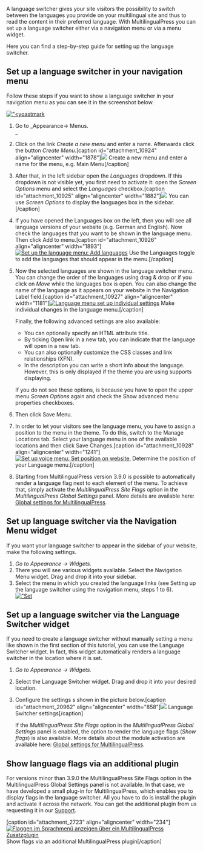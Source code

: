 A language switcher gives your site visitors the possibility to switch between the languages you provide on your multilingual site and thus to read the content in their preferred language. With MultilingualPress you can set up a language switcher either via a navigation menu or via a menu widget.

Here you can find a step-by-step guide for setting up the language switcher.

## Set up a language switcher in your navigation menu

Follow these steps if you want to show a language switcher in your navigation menu as you can see it in the screenshot below.

[!["<yoastmark](https://multilingualpress.org/wp-content/uploads/sites/12/2018/12/2018-12-10_19-29-41.png)](https://multilingualpress.org/wp-content/uploads/sites/12/2018/12/2018-12-10_19-29-41.png)

1. Go to _Appearance→ Menus.  
    _
2. Click on the link _Create a new menu_ and enter a name. Afterwards click the button _Create Menu_.[caption id="attachment_10924" align="aligncenter" width="1878"][![](https://multilingualpress.org/wp-content/uploads/sites/12/2019/03/MultilingualPress-Create-Menu.png)](https://multilingualpress.org/wp-content/uploads/sites/12/2019/03/MultilingualPress-Create-Menu.png) Create a new menu and enter a name for the menu, e.g. Main Menu[/caption]
3. After that, in the left sidebar open the _Languages_ dropdown. If this dropdown is not visible yet, you first need to activate it: open the _Screen Options_ menu and select the _Languages_ checkbox.[caption id="attachment_10925" align="aligncenter" width="1882"][![](https://multilingualpress.org/wp-content/uploads/sites/12/2019/03/MultilingualPress-Activate-Languages.png)](https://multilingualpress.org/wp-content/uploads/sites/12/2019/03/MultilingualPress-Activate-Languages.png) You can use _Screen Options_ to display the languages box in the sidebar.[/caption]
4. If you have opened the Languages box on the left, then you will see all language versions of your website (e.g. German and English). Now check the languages that you want to be shown in the language menu. Then click Add to menu.[caption id="attachment_10926" align="aligncenter" width="1893"][![Set up the language menu: Add languages](https://multilingualpress.org/wp-content/uploads/sites/12/2019/03/MultilingualPress-Add-Languages.png)](https://multilingualpress.org/wp-content/uploads/sites/12/2019/03/MultilingualPress-Add-Languages.png) Use the Languages toggle to add the languages that should appear in the menu.[/caption]
5. Now the selected languages are shown in the language switcher menu. You can change the order of the languages using drag & drop or if you click on _Move_ while the languages box is open. You can also change the name of the language as it appears on your website in the Navigation Label field.[caption id="attachment_10927" align="aligncenter" width="1181"][![Language menu set up individual settings](https://multilingualpress.org/wp-content/uploads/sites/12/2019/03/MultilingualPress-Language-Settings.png)](https://multilingualpress.org/wp-content/uploads/sites/12/2019/03/MultilingualPress-Language-Settings.png) Make individual changes in the language menu.[/caption]
    
    Finally, the following advanced settings are also available:
    
    - You can optionally specify an HTML attribute title.
    - By ticking Open link in a new tab, you can indicate that the language will open in a new tab.
    - You can also optionally customize the CSS classes and link relationships (XFN).
    - In the description you can write a short info about the language. However, this is only displayed if the theme you are using supports displaying.
    
    If you do not see these options, is because you have to open the upper menu _Screen Options_ again and check the Show advanced menu properties checkboxes.
    
6. Then click Save Menu.
7. In order to let your visitors see the language menu, you have to assign a position to the menu in the theme. To do this, switch to the Manage Locations tab. Select your language menu in one of the available locations and then click Save Changes.[caption id="attachment_10928" align="aligncenter" width="1241"][![Set up voice menu: Set position on website.](https://multilingualpress.org/wp-content/uploads/sites/12/2019/03/MultilingualPress-Menu-Position.png)](https://multilingualpress.org/wp-content/uploads/sites/12/2019/03/MultilingualPress-Menu-Position.png) Determine the position of your Language menu.[/caption]
8. Starting from MultilingualPress version 3.9.0 is possible to automatically render a language flag next to each element of the menu. To achieve that, simply activate the _MultilingualPress Site Flags_ option in the _MultilingualPress Global Settings_ panel. More details are available here: [Global settings for MultilingualPress](https://multilingualpress.org/docs/getting-started-with-multilingualpress-3/#Global-settings-for-MultilingualPress-3).

## Set up language switcher via the Navigation Menu widget

If you want your language switcher to appear in the sidebar of your website, make the following settings.

1. _Go to Appearance → Widgets._
2. There you will see various widgets available. Select the Navigation Menu widget. Drag and drop it into your sidebar.
3. Select the menu in which you created the language links (see Setting up the language switcher using the navigation menu, steps 1 to 6).  
    [!["Set](https://multilingualpress.org/wp-content/uploads/sites/12/2019/03/MultilingualPress-Widget.png)](https://multilingualpress.org/wp-content/uploads/sites/12/2019/03/MultilingualPress-Widget.png)

## Set up a language switcher via the Language Switcher widget

If you need to create a language switcher without manually setting a menu like shown in the first section of this tutorial, you can use the Language Switcher widget. In fact, this widget automatically renders a language switcher in the location where it is set.

1. _Go to Appearance → Widgets._
2. Select the Language Switcher widget. Drag and drop it into your desired location.
3. Configure the settings s shown in the picture below.[caption id="attachment_20962" align="aligncenter" width="858"][![](https://multilingualpress.org/wp-content/uploads/sites/12/2020/03/Language-Switcher-EN.png)](https://multilingualpress.org/wp-content/uploads/sites/12/2020/03/Language-Switcher-EN.png) Language Switcher settings[/caption]
    
    If the _MultilingualPress Site Flags_ option in the _MultilingualPress Global Settings_ panel is enabled, the option to render the language flags (_Show flags_) is also available. More details about the module activation are available here: [Global settings for MultilingualPress](https://multilingualpress.org/docs/getting-started-with-multilingualpress-3/#Global-settings-for-MultilingualPress-3).
    

## Show language flags **via an additional plugin**

For versions minor than 3.9.0 the MultilingualPress Site Flags option in the MultilingualPress Global Settings panel is not available. In that case, we have developed a small plug-in for MultilingualPress, which enables you to display flags in the language switcher. All you have to do is install the plugin and activate it across the network. You can get the additional plugin from us requesting it in our [Support](https://multilingualpress.org/support).

[caption id="attachment_2723" align="aligncenter" width="234"][![Flaggen im Sprachmenü anzeigen über ein MultilingualPress Zusatzplugin](https://multilingualpress.de/wp-content/uploads/sites/16/2017/08/flaggen-sprachwechsler-multilingualpress.png)](https://multilingualpress.de/wp-content/uploads/sites/16/2017/08/flaggen-sprachwechsler-multilingualpress.png) Show flags via an additional MultilingualPress plugin[/caption]